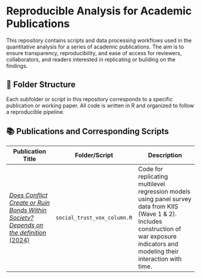 # Reproducible Analysis for Academic Publications

This repository contains scripts and data processing workflows used in the quantitative analysis for a series of academic publications. The aim is to ensure transparency, reproducibility, and ease of access for reviewers, collaborators, and readers interested in replicating or building on the findings.

## 📁 Folder Structure

Each subfolder or script in this repository corresponds to a specific publication or working paper. All code is written in R and organized to follow a reproducible pipeline.

## 📚 Publications and Corresponding Scripts

| Publication Title | Folder/Script | Description |
|-------------------|---------------|-------------|
| [*Does Conflict Create or Ruin Bonds Within Society? Depends on the definition* (2024)](https://voxukraine.org/en/ukrainians-attitudes-at-the-start-of-the-war-from-authoritarian-defenders-of-democracy-to-unhappy-yet-satisfied-with-life) | `social_trust_vox_column.R` | Code for replicating multilevel regression models using panel survey data from KIIS (Wave 1 & 2). Includes construction of war exposure indicators and modeling their interaction with time. |
